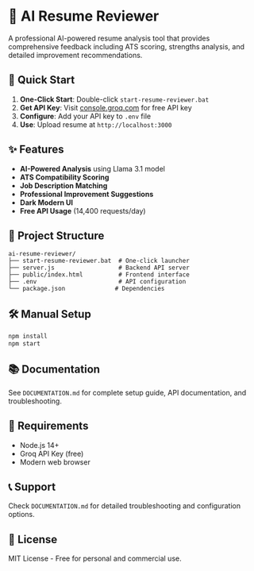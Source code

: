 # 🤖 AI Resume Reviewer

A professional AI-powered resume analysis tool that provides comprehensive feedback including ATS scoring, strengths analysis, and detailed improvement recommendations.

## 🚀 Quick Start

1. **One-Click Start**: Double-click `start-resume-reviewer.bat`
2. **Get API Key**: Visit [console.groq.com](https://console.groq.com) for free API key
3. **Configure**: Add your API key to `.env` file
4. **Use**: Upload resume at `http://localhost:3000`

## ✨ Features

- **AI-Powered Analysis** using Llama 3.1 model
- **ATS Compatibility Scoring**
- **Job Description Matching**
- **Professional Improvement Suggestions**
- **Dark Modern UI**
- **Free API Usage** (14,400 requests/day)

## 📁 Project Structure

```
ai-resume-reviewer/
├── start-resume-reviewer.bat  # One-click launcher
├── server.js                  # Backend API server
├── public/index.html          # Frontend interface
├── .env                       # API configuration
└── package.json              # Dependencies
```

## 🛠 Manual Setup

```bash
npm install
npm start
```

## 📚 Documentation

See `DOCUMENTATION.md` for complete setup guide, API documentation, and troubleshooting.

## 🔧 Requirements

- Node.js 14+
- Groq API Key (free)
- Modern web browser

## 📞 Support

Check `DOCUMENTATION.md` for detailed troubleshooting and configuration options.

## 📄 License

MIT License - Free for personal and commercial use.

